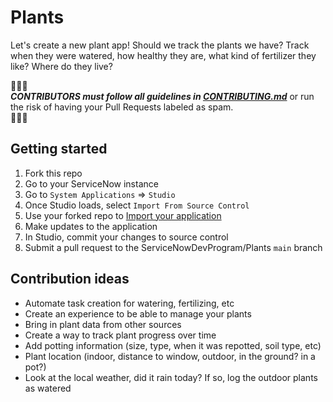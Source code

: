 # Plants

Let's create a new plant app! Should we track the plants we have? Track when they were watered, how healthy they are, what kind of fertilizer they like? Where do they live?

🔔🔔🔔<br>
***CONTRIBUTORS must follow all guidelines in [CONTRIBUTING.md](CONTRIBUTING.md)*** or run the risk of having your Pull Requests labeled as spam.<br>
🔔🔔🔔

## Getting started

1. Fork this repo
2. Go to your ServiceNow instance
3. Go to `System Applications` => `Studio`
4. Once Studio loads, select `Import From Source Control`
5. Use your forked repo to [Import your application](https://developer.servicenow.com/dev.do#!/learn/learning-plans/quebec/new_to_servicenow/app_store_learnv2_devenvironment_quebec_importing_an_application_from_source_control)
6. Make updates to the application
7. In Studio, commit your changes to source control
8. Submit a pull request to the ServiceNowDevProgram/Plants
 `main` branch

## Contribution ideas
- Automate task creation for watering, fertilizing, etc
- Create an experience to be able to manage your plants
- Bring in plant data from other sources
- Create a way to track plant progress over time
- Add potting information (size, type, when it was repotted, soil type, etc)
- Plant location (indoor, distance to window, outdoor, in the ground? in a pot?)
- Look at the local weather, did it rain today? If so, log the outdoor plants as watered
